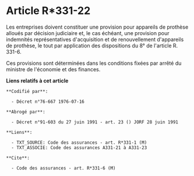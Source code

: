# Article R*331-22

Les entreprises doivent constituer une provision pour appareils de prothèse alloués par décision judiciaire et, le cas
échéant, une provision pour indemnités représentatives d'acquisition et de renouvellement d'appareils de prothèse, le tout
par application des dispositions du 8° de l'article R. 331-6.

Ces provisions sont déterminées dans les conditions fixées par arrêté du ministre de l'économie et des finances.

**Liens relatifs à cet article**

	**Codifié par**:

	  - Décret n°76-667 1976-07-16

	**Abrogé par**:

	  - Décret n°91-603 du 27 juin 1991 - art. 23 () JORF 28 juin 1991

	**Liens**:

	  - TXT_SOURCE: Code des assurances - art. R*331-1 (M)
	  - TXT_ASSOCIE: Code des assurances A331-21 à A331-23

	**Cite**:

	  - Code des assurances - art. R*331-6 (M)
